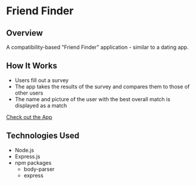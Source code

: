 # Friend Finder

## Overview
A compatibility-based "Friend Finder" application - similar to a dating app.

## How It Works
- Users fill out a survey
- The app takes the results of the survey and compares them to those of other users
- The name and picture of the user with the best overall match is displayed as a match

[Check out the App](https://warm-mesa-66695.herokuapp.com/)

## Technologies Used
- Node.js
- Express.js
- npm packages
  - body-parser
  - express

